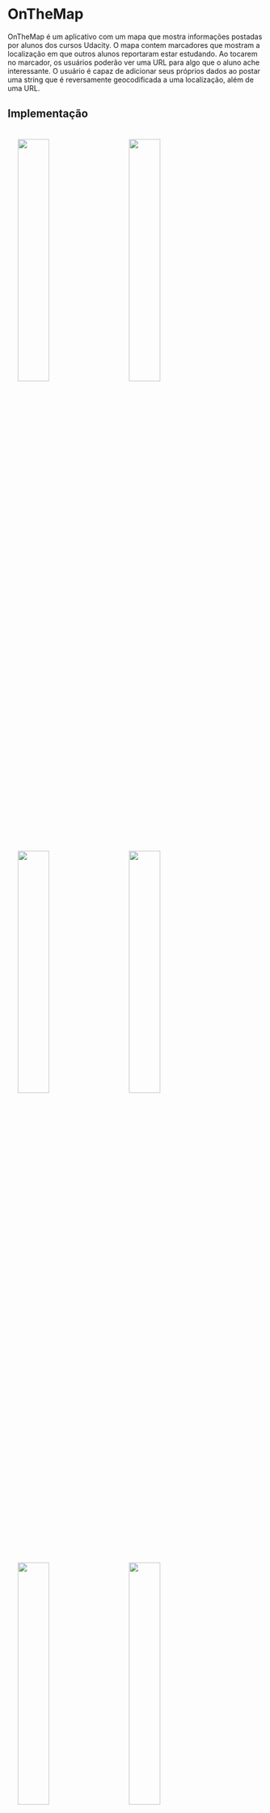 # OnTheMap

OnTheMap é um aplicativo com um mapa que mostra informações postadas por alunos dos cursos Udacity. O mapa contem marcadores que mostram a localização em que outros alunos reportaram estar estudando. Ao tocarem no marcador, os usuários poderão ver uma URL para algo que o aluno ache interessante. O usuário é capaz de adicionar seus próprios dados ao postar uma string que é reversamente geocodificada a uma localização, além de uma URL.

## Implementação

<p float="left">
<img height="35%" width="35%" vspace="20" hspace="20" src="https://user-images.githubusercontent.com/12848020/43370809-42029998-935c-11e8-97ab-81f970bbf6e6.png" />
<img height="35%" width="35%" vspace="20" hspace="20" src="https://user-images.githubusercontent.com/12848020/43370815-6921dbb0-935c-11e8-9e39-9a47e691abc9.png" />
<img height="35%" width="35%" vspace="20" hspace="20" src="https://user-images.githubusercontent.com/12848020/43370818-6c949d6e-935c-11e8-94d9-0a8052f36566.png" />
<img height="35%" width="35%" vspace="20" hspace="20" src="https://user-images.githubusercontent.com/12848020/43370821-7ceeb51e-935c-11e8-83e5-6f89b4915588.png" />
<img height="35%" width="35%" vspace="20" hspace="20" src="https://user-images.githubusercontent.com/12848020/43370826-9dc6ba20-935c-11e8-811e-16d26ede9d81.png" />
<img height="35%" width="35%" vspace="20" hspace="20" src="https://user-images.githubusercontent.com/12848020/43370829-a2cc00b6-935c-11e8-9853-1af48d7767d6.png" />
</p>

## Arquitetura do Projeto
 - MVC
 - Utiliza Storyboards/Interface Builder para construção das telas

## Requisitos
- Xcode 9.2
- Swift 4.0
